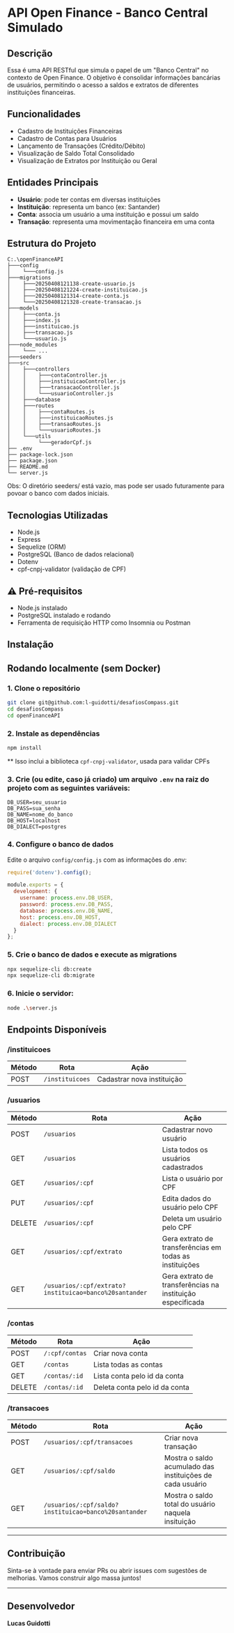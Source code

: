 # API Open Finance - Banco Central Simulado

## Descrição
Essa é uma API RESTful que simula o papel de um "Banco Central" no contexto de Open Finance. O objetivo é consolidar informações bancárias de usuários, permitindo o acesso a saldos e extratos de diferentes instituições financeiras.

## Funcionalidades
- Cadastro de Instituições Financeiras
- Cadastro de Contas para Usuários
- Lançamento de Transações (Crédito/Débito)
- Visualização de Saldo Total Consolidado
- Visualização de Extratos por Instituição ou Geral

## Entidades Principais
- **Usuário**: pode ter contas em diversas instituições
- **Instituição**: representa um banco (ex: Santander)
- **Conta**: associa um usuário a uma instituição e possui um saldo
- **Transação**: representa uma movimentação financeira em uma conta

## Estrutura do Projeto
```
C:.\openFinanceAPI
├───config
│    └───config.js
├───migrations
│    ├───20250408121138-create-usuario.js
│    ├───20250408121224-create-instituicao.js
│    ├───20250408121314-create-conta.js
│    └───20250408121328-create-transacao.js
├───models
│    ├───conta.js
│    ├───index.js
│    ├───instituicao.js
│    ├───transacao.js
│    └───usuario.js
├───node_modules
│    └─── ...
├───seeders
├───src
│    ├───controllers
│    │    ├───contaController.js
│    │    ├───instituicaoController.js
│    │    ├───transacaoController.js
│    │    └───usuarioController.js
│    ├───database
│    ├───routes
│    │    ├───contaRoutes.js
│    │    ├───instituicaoRoutes.js
│    │    ├───transaoRoutes.js
│    │    └───usuarioRoutes.js
│    └───utils
│         └───geradorCpf.js
├── .env
├── package-lock.json
├── package.json
├── README.md
└── server.js
```

 Obs: O diretório seeders/ está vazio, mas pode ser usado futuramente para povoar o banco com dados iniciais.

## Tecnologias Utilizadas
- Node.js
- Express
- Sequelize (ORM)
- PostgreSQL (Banco de dados relacional)
- Dotenv
- cpf-cnpj-validator (validação de CPF)

## ⚠️ Pré-requisitos
- Node.js instalado
- PostgreSQL instalado e rodando
- Ferramenta de requisição HTTP como Insomnia ou Postman

## Instalação

## Rodando localmente (sem Docker)

### 1. Clone o repositório
```bash
git clone git@github.com:l-guidotti/desafiosCompass.git
cd desafiosCompass
cd openFinanceAPI
```

### 2. Instale as dependências
```bash
npm install
```
** Isso inclui a biblioteca `cpf-cnpj-validator`, usada para validar CPFs

### 3. Crie (ou edite, caso já criado) um arquivo `.env` na raiz do projeto com as seguintes variáveis:

```.env
DB_USER=seu_usuario
DB_PASS=sua_senha
DB_NAME=nome_do_banco
DB_HOST=localhost
DB_DIALECT=postgres
```

### 4. Configure o banco de dados
Edite o arquivo `config/config.js` com as informações do .env:

```js
require('dotenv').config();

module.exports = {
  development: {
    username: process.env.DB_USER,
    password: process.env.DB_PASS,
    database: process.env.DB_NAME,
    host: process.env.DB_HOST,
    dialect: process.env.DB_DIALECT
  }
};
```

### 5. Crie o banco de dados e execute as migrations
```bash
npx sequelize-cli db:create
npx sequelize-cli db:migrate
```

### 6. Inicie o servidor:
```bash
node .\server.js
```

## Endpoints Disponíveis
### **/instituicoes**

| Método | Rota                               | Ação                                     |
|--------|------------------------------------|-------------------------------------------|
| POST   | `/instituicoes`                   | Cadastrar nova instituição  |

### **/usuarios**

| Método | Rota                               | Ação                                     |
|--------|------------------------------------|-------------------------------------------|             
| POST | `/usuarios` | Cadastrar novo usuário |
| GET | `/usuarios` | Lista todos os usuários cadastrados |
| GET | `/usuarios/:cpf` | Lista o usuário por CPF |
| PUT | `/usuarios/:cpf` | Edita dados do usuário pelo CPF |
| DELETE | `/usuarios/:cpf` | Deleta um usuário pelo CPF |
| GET | `/usuarios/:cpf/extrato` | Gera extrato de transferências em todas as instituições |
| GET | `/usuarios/:cpf/extrato?instituicao=banco%20santander` | Gera extrato de transferências na instituição especificada |

### **/contas**

| Método | Rota                               | Ação                                     |
|--------|------------------------------------|-------------------------------------------|             
| POST | `/:cpf/contas` | Criar nova conta |
| GET | `/contas` | Lista todas as contas |
| GET | `/contas/:id` | Lista conta pelo id da conta |
| DELETE | `/contas/:id` | Deleta conta pelo id da conta |

### **/transacoes**

| Método | Rota                               | Ação                                     |
|--------|------------------------------------|-------------------------------------------|             
| POST | `/usuarios/:cpf/transacoes` | Criar nova transação |
| GET | `/usuarios/:cpf/saldo` | Mostra o saldo acumulado das instituições de cada usuário |
| GET | `/usuarios/:cpf/saldo?instituicao=banco%20santander` | Mostra o  saldo total do usuário naquela insituição |

---

## Contribuição
Sinta-se à vontade para enviar PRs ou abrir issues com sugestões de melhorias. Vamos construir algo massa juntos!

---

## Desenvolvedor
**Lucas Guidotti**
